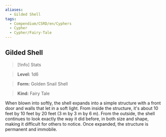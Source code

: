 ```yaml
---
aliases:
  - Gilded Shell
tags:
  - Compendium/CSRD/en/Cyphers
  - Cypher
  - Cypher/Fairy-Tale
---
```

  
    
## Gilded Shell    
>[!info] Stats    
> **Level:** 1d6    
> **Form:** Golden Snail Shell    
> **Kind:** Fairy Tale  
    
When blown into softly, the shell expands into a simple structure with a front door and walls that let in a soft light. From inside the structure, it's about 10 feet by 10 feet by 20 feet (3 m by 3 m by 6 m). From the outside, the shell continues to look exactly the way it did before, in both size and shape, making it difficult for others to notice. Once expanded, the structure is permanent and immobile.